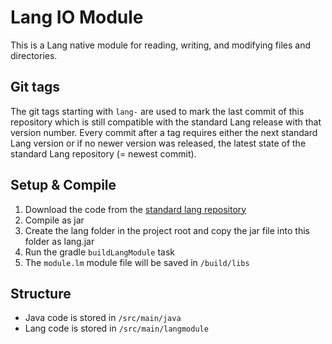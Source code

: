 # Lang IO Module
This is a Lang native module for reading, writing, and modifying files and directories.

## Git tags
The git tags starting with `lang-` are used to mark the last commit of this repository which is still compatible with the standard Lang release with that version number.
Every commit after a tag requires either the next standard Lang version or if no newer version was released, the latest state of the standard Lang repository (= newest commit).

## Setup & Compile
1. Download the code from the [standard lang repository](https://github.com/JDDev0/lang)
2. Compile as jar
3. Create the lang folder in the project root and copy the jar file into this folder as lang.jar
4. Run the gradle `buildLangModule` task
5. The `module.lm` module file will be saved in `/build/libs`

## Structure
- Java code is stored in `/src/main/java`
- Lang code is stored in `/src/main/langmodule`